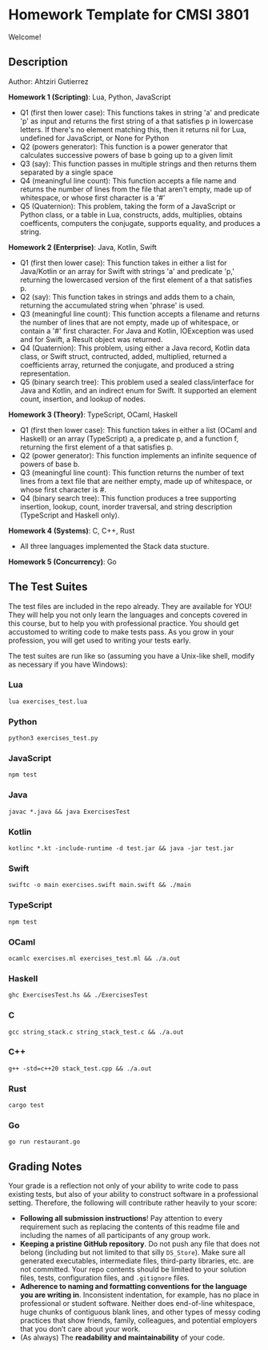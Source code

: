 # Homework Template for CMSI 3801

Welcome!

## Description
Author: Ahtziri Gutierrez


**Homework 1 (Scripting)**: Lua, Python, JavaScript

- Q1 (first then lower case): This functions takes in string 'a' and predicate 'p' as input and returns the first string of a that satisfies p in lowercase letters. If there's no element matching this, then it returns nil for Lua, undefined for JavaScript, or None for Python
- Q2 (powers generator): This function is a power generator that calculates successive powers of base b going up to a given limit
- Q3 (say): This function passes in multiple strings and then returns them separated by a single space
- Q4 (meaningful line count): This function accepts a file name and returns the number of lines from the file that aren't empty, made up of whitespace, or whose first character is a '#'
- Q5 (Quaternion): This problem, taking the form of a JavaScript or Python class, or a table in Lua, constructs, adds, multiplies, obtains coefficents, computers the conjugate, supports equality, and produces a string. 

**Homework 2 (Enterprise)**: Java, Kotlin, Swift

- Q1 (first then lower case): This function takes in either a list for Java/Kotlin or an array for Swift with strings 'a' and predicate 'p,' returning the lowercased version of the first element of a that satisfies p.
- Q2 (say): This function takes in strings and adds them to a chain, returning the accumulated string when 'phrase' is used. 
- Q3 (meaningful line count): This function accepts a filename and returns the number of lines that are not empty, made up of whitespace, or contain a '#' first character. For Java and Kotlin, IOException was used and for Swift, a Result object was returned. 
- Q4 (Quaternion): This problem, using either a Java record, Kotlin data class, or Swift struct, contructed, added, multiplied, returned a coefficients array, returned the conjugate, and produced a string representation. 
- Q5 (binary search tree): This problem used a sealed class/interface for Java and Kotlin, and an indirect enum for Swift. It supported an element count, insertion, and lookup of nodes. 

**Homework 3 (Theory)**: TypeScript, OCaml, Haskell

- Q1 (first then lower case): This function takes in either a list (OCaml and Haskell) or an array (TypeScript) a, a predicate p, and a function f, returning the first element of a that satisfies p.
- Q2 (power generator): This function implements an infinite sequence of powers of base b. 
- Q3 (meaningful line count): This function returns the number of text lines from a text file that are neither empty, made up of whitespace, or whose first character is #. 
- Q4 (binary search tree): This function produces a tree supporting insertion, lookup, count, inorder traversal, and string description (TypeScript and Haskell only).


**Homework 4 (Systems)**: C, C++, Rust
- All three languages implemented the Stack data stucture. 

**Homework 5 (Concurrency)**: Go


## The Test Suites

The test files are included in the repo already. They are available for YOU! They will help you not only learn the languages and concepts covered in this course, but to help you with professional practice. You should get accustomed to writing code to make tests pass. As you grow in your profession, you will get used to writing your tests early.

The test suites are run like so (assuming you have a Unix-like shell, modify as necessary if you have Windows):

### Lua

```
lua exercises_test.lua
```

### Python

```
python3 exercises_test.py
```

### JavaScript

```
npm test
```

### Java

```
javac *.java && java ExercisesTest
```

### Kotlin

```
kotlinc *.kt -include-runtime -d test.jar && java -jar test.jar
```

### Swift

```
swiftc -o main exercises.swift main.swift && ./main
```

### TypeScript

```
npm test
```

### OCaml

```
ocamlc exercises.ml exercises_test.ml && ./a.out
```

### Haskell

```
ghc ExercisesTest.hs && ./ExercisesTest
```

### C

```
gcc string_stack.c string_stack_test.c && ./a.out
```

### C++

```
g++ -std=c++20 stack_test.cpp && ./a.out
```

### Rust

```
cargo test
```

### Go

```
go run restaurant.go
```

## Grading Notes

Your grade is a reflection not only of your ability to write code to pass existing tests, but also of your ability to construct software in a professional setting. Therefore, the following will contribute rather heavily to your score:

- **Following all submission instructions**! Pay attention to every requirement such as replacing the contents of this readme file and including the names of all participants of any group work.
- **Keeping a pristine GitHub repository**. Do not push any file that does not belong (including but not limited to that silly `DS_Store`). Make sure all generated executables, intermediate files, third-party libraries, etc. are not committed. Your repo contents should be limited to your solution files, tests, configuration files, and `.gitignore` files.
- **Adherence to naming and formatting conventions for the language you are writing in**. Inconsistent indentation, for example, has no place in professional or student software. Neither does end-of-line whitespace, huge chunks of contiguous blank lines, and other types of messy coding practices that show friends, family, colleagues, and potential employers that you don’t care about your work.
- (As always) The **readability and maintainability** of your code.
